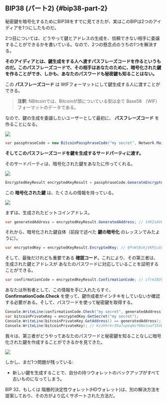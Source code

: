 ## BIP38 (パート2) {#bip38-part-2}

秘密鍵を暗号化するためにBIP38をすでに見てきたが、実はこのBIPは2つのアイディアを1つにしたものだ。

2つ目については、どうやって鍵とアドレスの生成を、信頼できない相手に委譲することができるかを書いている。なので、2つの懸念点のうちの1つを解決する。

**そのアイディアとは、鍵生成をする人へ渡すパスフレーズコードを作るというものだ。このパスフレーズコードで、その相手はあなたのために、暗号化された鍵を作ることができ、しかも、あなたのパスワードも秘密鍵も知ることはない。**

この **パスフレーズコード** は WIFフォーマットにして鍵生成する人に渡すことができる。

> **注釈**: NBitcoinでは、Bitcoinが頭についている型は全て Base58 （WIF）フォーマットのデータである。

なので、鍵の生成を委譲したいユーザーとして最初に、 **パスフレーズコード** を作ることになる。

![](../assets/PassphraseCode.png)

```cs
var passphraseCode = new BitcoinPassphraseCode("my secret", Network.Main, null);
```

**そしてこのパスフレーズコードを鍵を生成するサードパーティに渡す。**

そのサードパーティは、暗号化された鍵をあなたに作ってくれる。

![](../assets/PassphraseCodeToEncryptedKeys.png)

```cs
EncryptedKeyResult encryptedKeyResult = passphraseCode.GenerateEncryptedSecret();
```

この **暗号化された鍵** は、たくさんの情報を持っている。

![](../assets/EncryptedKeyResult.png)

まずは、生成されたビットコインアドレス。

```cs
var generatedAddress = encryptedKeyResult.GeneratedAddress; // 14KZsAVLwafhttaykXxCZt95HqadPXuz73
```

それから、暗号化された鍵自体（前段で述べた **鍵の暗号化** のレッスンでみたように）。

```cs
var encryptedKey = encryptedKeyResult.EncryptedKey; // 6PnWtBokjVKMjuSQit1h1Ph6rLMSFz2n4u3bjPJH1JMcp1WHqVSfr5ebNS
```

そして、最後だけれども重要である **確認コード**。これにより、その第三者は、生成された鍵とアドレスが あなたのパスワードに対応していることを証明することができる。

```cs
var confirmationCode = encryptedKeyResult.ConfirmationCode; // cfrm38VUcrdt2zf1dCgf4e8gPNJJxnhJSdxYg6STRAEs7QuAuLJmT5W7uNqj88hzh9bBnU9GFkN
```

あなたは所有者として、この情報を手に入れたらすぐ、**ConfirmationCode.Check** を使って、鍵作成者がインチキをしていないか確認する必要がある。そして、パスワードを使って秘密鍵を取得する。

```cs
Console.WriteLine(confirmationCode.Check("my secret", generatedAddress)); // True
var bitcoinPrivateKey = encryptedKey.GetSecret("my secret");
Console.WriteLine(bitcoinPrivateKey.GetAddress() == generatedAddress); // True
Console.WriteLine(bitcoinPrivateKey); // KzzHhrkr39a7upeqHzYNNeJuaf1SVDBpxdFDuMvFKbFhcBytDF1R
```

我々は、第三者がどうやってあなたのパスワードと秘密鍵を知ることなしに暗号化された鍵を作成することができるかを見てきた。

![](../assets/ThirdPartyKeyGeneration.png)

しかし、まだ1つ問題が残っている:

* 新しい鍵を生成することで、自分の持つウォレットのバックアップがすべて古いものになってしまう。

BIP 32、もしくは 階層的決定性ウォレット(HDウォレット)は、別の解決方法を提案しており、その方がより広くサポートされた方法だ。
